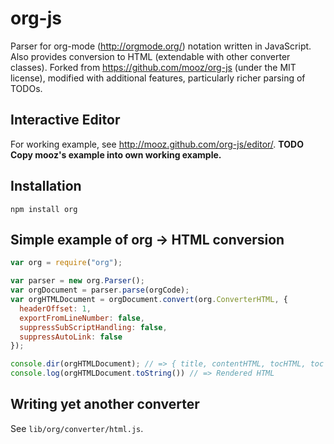 org-js
======

Parser for org-mode (<http://orgmode.org/>) notation written in JavaScript. Also provides conversion to HTML (extendable with other converter classes). Forked from https://github.com/mooz/org-js (under the MIT license), modified with additional features, particularly richer parsing of TODOs.

Interactive Editor
------------------

For working example, see http://mooz.github.com/org-js/editor/.
**TODO Copy mooz's example into own working example.**

Installation
------------

    npm install org

Simple example of org -> HTML conversion
----------------------------------------

```javascript
var org = require("org");

var parser = new org.Parser();
var orgDocument = parser.parse(orgCode);
var orgHTMLDocument = orgDocument.convert(org.ConverterHTML, {
  headerOffset: 1,
  exportFromLineNumber: false,
  suppressSubScriptHandling: false,
  suppressAutoLink: false
});

console.dir(orgHTMLDocument); // => { title, contentHTML, tocHTML, toc }
console.log(orgHTMLDocument.toString()) // => Rendered HTML
```

Writing yet another converter
-----------------------------

See `lib/org/converter/html.js`.
